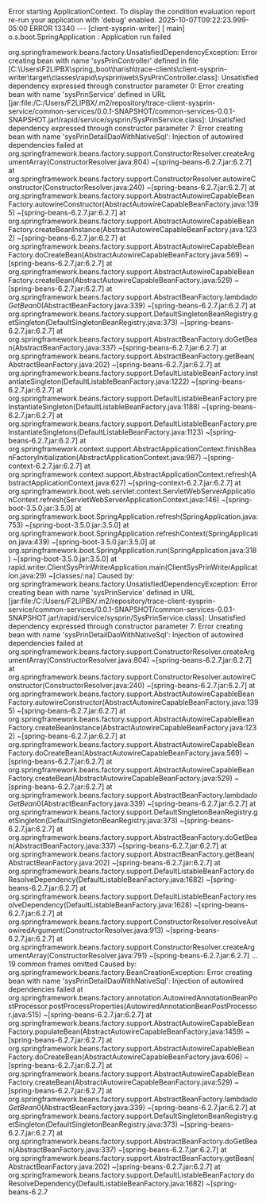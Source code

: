 
Error starting ApplicationContext. To display the condition evaluation report re-run your application with 'debug' enabled.
2025-10-07T09:22:23.999-05:00 ERROR 13340 --- [client-sysprin-writer] [           main] o.s.boot.SpringApplication               : Application run failed

org.springframework.beans.factory.UnsatisfiedDependencyException: Error creating bean with name 'sysPrinController' defined in file [C:\Users\F2LIPBX\spring_boot\harish\trace-clients\client-sysprin-writer\target\classes\rapid\sysprin\web\SysPrinController.class]: Unsatisfied dependency expressed through constructor parameter 0: Error creating bean with name 'sysPrinService' defined in URL [jar:file:/C:/Users/F2LIPBX/.m2/repository/trace-client-sysprin-service/common-services/0.0.1-SNAPSHOT/common-services-0.0.1-SNAPSHOT.jar!/rapid/service/sysprin/SysPrinService.class]: Unsatisfied dependency expressed through constructor parameter 7: Error creating bean with name 'sysPrinDetailDaoWithNativeSql': Injection of autowired dependencies failed
        at org.springframework.beans.factory.support.ConstructorResolver.createArgumentArray(ConstructorResolver.java:804) ~[spring-beans-6.2.7.jar:6.2.7]
        at org.springframework.beans.factory.support.ConstructorResolver.autowireConstructor(ConstructorResolver.java:240) ~[spring-beans-6.2.7.jar:6.2.7]
        at org.springframework.beans.factory.support.AbstractAutowireCapableBeanFactory.autowireConstructor(AbstractAutowireCapableBeanFactory.java:1395) ~[spring-beans-6.2.7.jar:6.2.7]
        at org.springframework.beans.factory.support.AbstractAutowireCapableBeanFactory.createBeanInstance(AbstractAutowireCapableBeanFactory.java:1232) ~[spring-beans-6.2.7.jar:6.2.7]
        at org.springframework.beans.factory.support.AbstractAutowireCapableBeanFactory.doCreateBean(AbstractAutowireCapableBeanFactory.java:569) ~[spring-beans-6.2.7.jar:6.2.7]
        at org.springframework.beans.factory.support.AbstractAutowireCapableBeanFactory.createBean(AbstractAutowireCapableBeanFactory.java:529) ~[spring-beans-6.2.7.jar:6.2.7]
        at org.springframework.beans.factory.support.AbstractBeanFactory.lambda$doGetBean$0(AbstractBeanFactory.java:339) ~[spring-beans-6.2.7.jar:6.2.7]
        at org.springframework.beans.factory.support.DefaultSingletonBeanRegistry.getSingleton(DefaultSingletonBeanRegistry.java:373) ~[spring-beans-6.2.7.jar:6.2.7]
        at org.springframework.beans.factory.support.AbstractBeanFactory.doGetBean(AbstractBeanFactory.java:337) ~[spring-beans-6.2.7.jar:6.2.7]
        at org.springframework.beans.factory.support.AbstractBeanFactory.getBean(AbstractBeanFactory.java:202) ~[spring-beans-6.2.7.jar:6.2.7]
        at org.springframework.beans.factory.support.DefaultListableBeanFactory.instantiateSingleton(DefaultListableBeanFactory.java:1222) ~[spring-beans-6.2.7.jar:6.2.7]
        at org.springframework.beans.factory.support.DefaultListableBeanFactory.preInstantiateSingleton(DefaultListableBeanFactory.java:1188) ~[spring-beans-6.2.7.jar:6.2.7]
        at org.springframework.beans.factory.support.DefaultListableBeanFactory.preInstantiateSingletons(DefaultListableBeanFactory.java:1123) ~[spring-beans-6.2.7.jar:6.2.7]
        at org.springframework.context.support.AbstractApplicationContext.finishBeanFactoryInitialization(AbstractApplicationContext.java:987) ~[spring-context-6.2.7.jar:6.2.7]
        at org.springframework.context.support.AbstractApplicationContext.refresh(AbstractApplicationContext.java:627) ~[spring-context-6.2.7.jar:6.2.7]
        at org.springframework.boot.web.servlet.context.ServletWebServerApplicationContext.refresh(ServletWebServerApplicationContext.java:146) ~[spring-boot-3.5.0.jar:3.5.0]
        at org.springframework.boot.SpringApplication.refresh(SpringApplication.java:753) ~[spring-boot-3.5.0.jar:3.5.0]
        at org.springframework.boot.SpringApplication.refreshContext(SpringApplication.java:439) ~[spring-boot-3.5.0.jar:3.5.0]
        at org.springframework.boot.SpringApplication.run(SpringApplication.java:318) ~[spring-boot-3.5.0.jar:3.5.0]
        at rapid.writer.ClientSysPrinWriterApplication.main(ClientSysPrinWriterApplication.java:29) ~[classes/:na]
Caused by: org.springframework.beans.factory.UnsatisfiedDependencyException: Error creating bean with name 'sysPrinService' defined in URL [jar:file:/C:/Users/F2LIPBX/.m2/repository/trace-client-sysprin-service/common-services/0.0.1-SNAPSHOT/common-services-0.0.1-SNAPSHOT.jar!/rapid/service/sysprin/SysPrinService.class]: Unsatisfied dependency expressed through constructor parameter 7: Error creating bean with name 'sysPrinDetailDaoWithNativeSql': Injection of autowired dependencies failed
        at org.springframework.beans.factory.support.ConstructorResolver.createArgumentArray(ConstructorResolver.java:804) ~[spring-beans-6.2.7.jar:6.2.7]
        at org.springframework.beans.factory.support.ConstructorResolver.autowireConstructor(ConstructorResolver.java:240) ~[spring-beans-6.2.7.jar:6.2.7]
        at org.springframework.beans.factory.support.AbstractAutowireCapableBeanFactory.autowireConstructor(AbstractAutowireCapableBeanFactory.java:1395) ~[spring-beans-6.2.7.jar:6.2.7]
        at org.springframework.beans.factory.support.AbstractAutowireCapableBeanFactory.createBeanInstance(AbstractAutowireCapableBeanFactory.java:1232) ~[spring-beans-6.2.7.jar:6.2.7]
        at org.springframework.beans.factory.support.AbstractAutowireCapableBeanFactory.doCreateBean(AbstractAutowireCapableBeanFactory.java:569) ~[spring-beans-6.2.7.jar:6.2.7]
        at org.springframework.beans.factory.support.AbstractAutowireCapableBeanFactory.createBean(AbstractAutowireCapableBeanFactory.java:529) ~[spring-beans-6.2.7.jar:6.2.7]
        at org.springframework.beans.factory.support.AbstractBeanFactory.lambda$doGetBean$0(AbstractBeanFactory.java:339) ~[spring-beans-6.2.7.jar:6.2.7]
        at org.springframework.beans.factory.support.DefaultSingletonBeanRegistry.getSingleton(DefaultSingletonBeanRegistry.java:373) ~[spring-beans-6.2.7.jar:6.2.7]
        at org.springframework.beans.factory.support.AbstractBeanFactory.doGetBean(AbstractBeanFactory.java:337) ~[spring-beans-6.2.7.jar:6.2.7]
        at org.springframework.beans.factory.support.AbstractBeanFactory.getBean(AbstractBeanFactory.java:202) ~[spring-beans-6.2.7.jar:6.2.7]
        at org.springframework.beans.factory.support.DefaultListableBeanFactory.doResolveDependency(DefaultListableBeanFactory.java:1682) ~[spring-beans-6.2.7.jar:6.2.7]
        at org.springframework.beans.factory.support.DefaultListableBeanFactory.resolveDependency(DefaultListableBeanFactory.java:1628) ~[spring-beans-6.2.7.jar:6.2.7]
        at org.springframework.beans.factory.support.ConstructorResolver.resolveAutowiredArgument(ConstructorResolver.java:913) ~[spring-beans-6.2.7.jar:6.2.7]
        at org.springframework.beans.factory.support.ConstructorResolver.createArgumentArray(ConstructorResolver.java:791) ~[spring-beans-6.2.7.jar:6.2.7]
        ... 19 common frames omitted
Caused by: org.springframework.beans.factory.BeanCreationException: Error creating bean with name 'sysPrinDetailDaoWithNativeSql': Injection of autowired dependencies failed
        at org.springframework.beans.factory.annotation.AutowiredAnnotationBeanPostProcessor.postProcessProperties(AutowiredAnnotationBeanPostProcessor.java:515) ~[spring-beans-6.2.7.jar:6.2.7]
        at org.springframework.beans.factory.support.AbstractAutowireCapableBeanFactory.populateBean(AbstractAutowireCapableBeanFactory.java:1459) ~[spring-beans-6.2.7.jar:6.2.7]
        at org.springframework.beans.factory.support.AbstractAutowireCapableBeanFactory.doCreateBean(AbstractAutowireCapableBeanFactory.java:606) ~[spring-beans-6.2.7.jar:6.2.7]
        at org.springframework.beans.factory.support.AbstractAutowireCapableBeanFactory.createBean(AbstractAutowireCapableBeanFactory.java:529) ~[spring-beans-6.2.7.jar:6.2.7]
        at org.springframework.beans.factory.support.AbstractBeanFactory.lambda$doGetBean$0(AbstractBeanFactory.java:339) ~[spring-beans-6.2.7.jar:6.2.7]
        at org.springframework.beans.factory.support.DefaultSingletonBeanRegistry.getSingleton(DefaultSingletonBeanRegistry.java:373) ~[spring-beans-6.2.7.jar:6.2.7]
        at org.springframework.beans.factory.support.AbstractBeanFactory.doGetBean(AbstractBeanFactory.java:337) ~[spring-beans-6.2.7.jar:6.2.7]
        at org.springframework.beans.factory.support.AbstractBeanFactory.getBean(AbstractBeanFactory.java:202) ~[spring-beans-6.2.7.jar:6.2.7]
        at org.springframework.beans.factory.support.DefaultListableBeanFactory.doResolveDependency(DefaultListableBeanFactory.java:1682) ~[spring-beans-6.2.7
